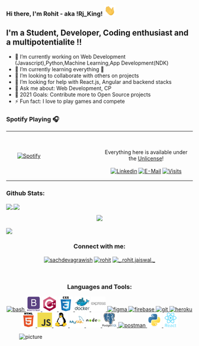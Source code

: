### Hi there, I'm Rohit - aka !Rj_King! <img src="https://raw.githubusercontent.com/ABSphreak/ABSphreak/master/gifs/Hi.gif" width="30px">
            
## I'm a Student, Developer, Coding enthusiast and a multipotentialite !!                    
                          
- 🔭 I’m currently working on Web Development (Javascript),Python,Machine Learning,App Development(NDK)               
- 🌱 I’m currently learning everything 🤣                                                                 
- 👯 I’m looking to collaborate with others on projects                                             
- 🤔 I’m looking for help with React.js, Angular and backend stacks                                                                                                                             
- 💬 Ask me about: Web Development, CP                                                                       
- 🥅 2021 Goals: Contribute more to Open Source projects                                                                                                                                                                  
- ⚡ Fun fact: I love to play games and compete                                                                              
                                                                                                        
### Spotify Playing 🎧                                                     
<table width="100%">                  
  <tr>                   
  <td width="50%">    
    
                      
                             
&nbsp;&nbsp;&nbsp;&nbsp;&nbsp;&nbsp;[![Spotify](https://novatorem.vercel.app/api/spotify)](https://open.spotify.com/user/31guxgaeufqh2zbdvn5a3xxky23u)      

  </td>           
  <td width="50%">          
 
<br><p align="center">Everything here is available under the [Unlicense](https://choosealicense.com/licenses/unlicense/)!<br><br>
  [![Linkedin](https://img.shields.io/badge/linked-in-369?style=flat-square&logo=linkedin&logoColor=white&color=blue)](https://www.linkedin.com/in/rohit-jaiswal-0781451b2/)
  [![E-Mail](https://img.shields.io/badge/email-reveal-2a8?style=flat-square&logo=gmail&logoColor=white)](https://mailhide.io/e/1LVouEHA)
  [![Visits](https://komarev.com/ghpvc/?username=king-rohit777&logo=GitHub&label=github%20visits&color=336699&logoColor=white&style=flat-square)](https://github.com/king-rohit777)
</p>
  </td>             
  </table>       
   
[//]: <> (The `&nbsp;` is to have Aphelion take up more space)
[//]: <> (Old Visits: https://badges.pufler.dev/visits/novatorem/novatorem?logo=GitHub&label=github%20visits&color=336699&logoColor=white&style=flat-square)
    
### Github Stats:       
  
<a href="https://github.com/king-rohit777/github-readme-stats">
  <img align="center" src="https://github-readme-stats.vercel.app/api?username=king-rohit777&show_icons=true&theme=chartreuse-dark" />
</a>
<a href="https://github.com/king-rohit777/github-readme-stats">
  <img align="center" src="https://github-readme-stats.vercel.app/api/top-langs/?username=king-rohit777&layout=compact&show_icons=true&theme=chartreuse-dark" />
</a>            
  

<p align="center">         
 <a href="https://git.io/streak-stats">
    <img src="http://github-readme-streak-stats.herokuapp.com?user=king-rohit777&theme=react&background=0d1117&border=666">
  </a>
<p>

  <img align="center" src="https://github-profile-trophy.vercel.app/?username=king-rohit777&no-frame=true&column=7&column=7&theme=onestar" />
   
                          
                          
<h3 align="center">Connect with me:</h3>
<p align="center">
<a href="https://twitter.com/RohitJa97063842" target="blank"><img align="center" src="https://raw.githubusercontent.com/rahuldkjain/github-profile-readme-generator/master/src/images/icons/Social/twitter.svg" alt="sachdevagrawish" height="30" width="40" /></a>
<a href="https://www.linkedin.com/in/rohit-jaiswal-0781451b2/" target="blank"><img align="center" src="https://raw.githubusercontent.com/rahuldkjain/github-profile-readme-generator/master/src/images/icons/Social/linked-in-alt.svg" alt="rohit" height="30" width="40" /></a>
<a href="https://www.instagram.com/_.rohit.jaiswal._/" target="blank"><img align="center" src="https://raw.githubusercontent.com/rahuldkjain/github-profile-readme-generator/master/src/images/icons/Social/instagram.svg" alt="_.rohit.jaiswal._" height="30" width="40" /></a>
</p>

<br />
 
<h3 align="center">Languages and Tools:</h3>
<p align="center">
<a href="https://www.gnu.org/software/bash/" target="_blank"> <img src="https://www.vectorlogo.zone/logos/gnu_bash/gnu_bash-icon.svg" alt="bash" width="40" height="40"/> </a> <a href="https://getbootstrap.com" target="_blank"> <img src="https://raw.githubusercontent.com/devicons/devicon/master/icons/bootstrap/bootstrap-plain-wordmark.svg" alt="bootstrap" width="40" height="40"/> </a> <a href="https://www.w3schools.com/cpp/" target="_blank"> <img src="https://raw.githubusercontent.com/devicons/devicon/master/icons/cplusplus/cplusplus-original.svg" alt="cplusplus" width="40" height="40"/> </a> <a href="https://www.w3schools.com/css/" target="_blank"> <img src="https://raw.githubusercontent.com/devicons/devicon/master/icons/css3/css3-original-wordmark.svg" alt="css3" width="40" height="40"/> </a> <a href="https://www.docker.com/" target="_blank"> <img src="https://raw.githubusercontent.com/devicons/devicon/master/icons/docker/docker-original-wordmark.svg" alt="docker" width="40" height="40"/> </a> <a href="https://expressjs.com" target="_blank"> <img src="https://raw.githubusercontent.com/devicons/devicon/master/icons/express/express-original-wordmark.svg" alt="express" width="40" height="40"/> </a> <a href="https://www.figma.com/" target="_blank"> <img src="https://www.vectorlogo.zone/logos/figma/figma-icon.svg" alt="figma" width="40" height="40"/> </a> <a href="https://firebase.google.com/" target="_blank"> <img src="https://www.vectorlogo.zone/logos/firebase/firebase-icon.svg" alt="firebase" width="40" height="40"/> </a>  <a href="https://git-scm.com/" target="_blank"> <img src="https://www.vectorlogo.zone/logos/git-scm/git-scm-icon.svg" alt="git" width="40" height="40"/> </a> <a href="https://heroku.com" target="_blank"> <img src="https://www.vectorlogo.zone/logos/heroku/heroku-icon.svg" alt="heroku" width="40" height="40"/> </a> <a href="https://www.w3.org/html/" target="_blank"> <img src="https://raw.githubusercontent.com/devicons/devicon/master/icons/html5/html5-original-wordmark.svg" alt="html5" width="40" height="40"/> </a> </a> <a href="https://developer.mozilla.org/en-US/docs/Web/JavaScript" target="_blank"> <img src="https://raw.githubusercontent.com/devicons/devicon/master/icons/javascript/javascript-original.svg" alt="javascript" width="40" height="40"/> </a> <a href="https://www.linux.org/" target="_blank"> <img src="https://raw.githubusercontent.com/devicons/devicon/master/icons/linux/linux-original.svg" alt="linux" width="40" height="40"/> </a> <a href="https://www.mysql.com/" target="_blank"> <img src="https://raw.githubusercontent.com/devicons/devicon/master/icons/mysql/mysql-original-wordmark.svg" alt="mysql" width="40" height="40"/> </a> <a href="https://nodejs.org" target="_blank"> <img src="https://raw.githubusercontent.com/devicons/devicon/master/icons/nodejs/nodejs-original-wordmark.svg" alt="nodejs" width="40" height="40"/> </a> 
<a href="https://www.postgresql.org" target="_blank"> <img src="https://raw.githubusercontent.com/devicons/devicon/master/icons/postgresql/postgresql-original-wordmark.svg" alt="postgresql" width="40" height="40"/> </a> <a href="https://postman.com" target="_blank"> <img src="https://www.vectorlogo.zone/logos/getpostman/getpostman-icon.svg" alt="postman" width="40" height="40"/> </a> <a href="https://www.python.org" target="_blank"> <img src="https://raw.githubusercontent.com/devicons/devicon/master/icons/python/python-original.svg" alt="python" width="40" height="40"/> </a> <a href="https://reactjs.org/" target="_blank"> <img src="https://raw.githubusercontent.com/devicons/devicon/master/icons/react/react-original-wordmark.svg" alt="react" width="40" height="40"/> </a>  </p>


&nbsp;&nbsp;&nbsp;&nbsp;&nbsp;&nbsp;&nbsp;&nbsp; ![picture](https://raw.githubusercontent.com/ProgrammerGaurav/programmergaurav/master/images/dino.gif)

[twitter]: https://twitter.com/RohitJa97063842
[instagram]: https://www.instagram.com/_.rohit.jaiswal._/  
[linkedin]: https://www.linkedin.com/in/rohit-jaiswal-0781451b2/

